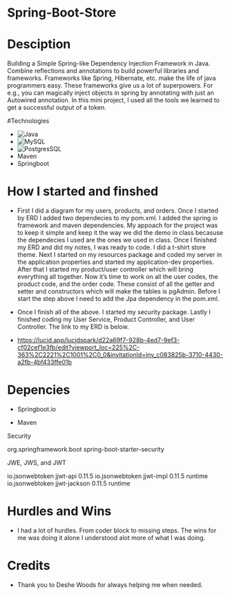 # Spring-Boot-Store
# Desciption

Building a Simple Spring-like Dependency Injection Framework in Java. Combine reflections and annotations to build powerful libraries and frameworks. Frameworks like Spring, Hibernate, etc. make the life of java programmers easy. These frameworks give us a lot of superpowers. For e.g., you can magically inject objects in spring by annotating with just an Autowired annotation. In this mini project, I used all the tools we learned to get a successful output of a token. 

#Technologies
- ![Java](https://img.shields.io/badge/Java-ED8B00?style=for-the-badge&logo=openjdk&logoColor=white)
- ![MySQL](https://img.shields.io/badge/MySQL-005C84?style=for-the-badge&logo=mysql&logoColor=white)
- ![PostgresSQL](https://img.shields.io/badge/PostgreSQL-316192?style=for-the-badge&logo=postgresql&logoColor=white)
- Maven 
- Springboot 

# How I started and finshed 

- First I did a diagram for my users, products, and orders. Once I started by ERD I added two dependecies to my pom.xml. I added the spring io framework and maven dependencies. My appoach for the project was to keep it simple and keep it the way we did the demo in class becasuse the dependecies I used are the ones we used in class. Once I finished my ERD and did my notes, I was ready to code. I did a t-shirt store theme. Next I started on my resources package and coded my server in the application properties and started my application-dev properties. After that I started my product/user controller which will bring everything all together. Now it’s time to work on all the user codes, the product code, and the order code. These consist of all the getter and setter and constructors which will make the tables is pgAdmin. Before I start the step above I need to add the Jpa dependency in the pom.xml.

- Once I finish all of the above. I started my security package. Lastly I finished coding my User Service, Product Controller, and User Controller. The link to my ERD is below. 

- https://lucid.app/lucidspark/d22a69f7-928b-4ed7-9ef3-cf02cef1e3fb/edit?viewport_loc=225%2C-363%2C2221%2C1001%2C0_0&invitationId=inv_c083825b-3710-4430-a2fb-4bf433ffe01b

# Depencies 

- Springboot.io

- Maven 

Security 

<dependency>
    <groupId>org.springframework.boot</groupId>
    <artifactId>spring-boot-starter-security</artifactId>
</dependency>

JWE, JWS, and JWT

<!-- https://mvnrepository.com/artifact/io.jsonwebtoken/jjwt-api -->
<dependency>
    <groupId>io.jsonwebtoken</groupId>
    <artifactId>jjwt-api</artifactId>
    <version>0.11.5</version>
</dependency>
<!-- https://mvnrepository.com/artifact/io.jsonwebtoken/jjwt-impl -->
<dependency>
  <groupId>io.jsonwebtoken</groupId>
  <artifactId>jjwt-impl</artifactId>
  <version>0.11.5</version>
  <scope>runtime</scope>
</dependency>
<!-- https://mvnrepository.com/artifact/io.jsonwebtoken/jjwt-jackson -->
<dependency>
    <groupId>io.jsonwebtoken</groupId>
    <artifactId>jjwt-jackson</artifactId>
    <version>0.11.5</version>
    <scope>runtime</scope>
</dependency>

# Hurdles and Wins 

- I had a lot of hurdles. From coder block to missing steps. The wins for me was doing it alone I understood alot more of what I was doing.

# Credits 

- Thank you to Deshe Woods for always helping me when needed. 


 
